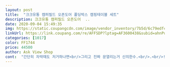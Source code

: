 ```yaml
---
layout: post 
title:  "크크유통 캠퍼필드 오픈도어 폴딩박스 캠핑테이블 세트" 
description: 크크유통 캠퍼필드 오픈도어  ..
date: 2020-09-04 15:49:35 
img: https://static.coupangcdn.com/image/vendor_inventory/7b5d/6c79edfc20593a1efeff009ab56af38815b66e9409a6d6248530243ea084.jpg 
linkUrl: https://link.coupang.com/re/AFFSDP?lptag=AF3600438&subid=ahnPublicAsk&pageKey=1747544750&itemId=2976035689&vendorItemId=70964422324&traceid=V0-113-d1757282addd08ac 
categories: [1017] 
color: FF1744 
price: 44500 
author: Ask View Shop 
cont:  "간단히 차박때도 저거하나면<br/>그리고 진짜 문열리는거 신의한수.<br/>.<br/>!!!!!<br/>근데 상판이 깨져서와서ㅜㅜㅜ 문의했더니 새상품으로 보내주신다고 하네요 친절함에 감동 )<br/>급하게 캠핑 가야해서 쿠팡으로 수납박스 시켰어요<br/>너무편해요 무조건 구매 고!!!!!!<br/>너므이쁘고<br/>너므조아요<br/>너므편하고<br/>마감도 깔끔하고.<br/> 조립분해시 정교힘이 느껴지고.<br/><br/>무조건 이거!!! 사세요!!!!<br/>배송 빨랐어요.<br/><br/>센터죠!!^^<br/>수납박스 고민하신다면 무조건 이거 사세요<br/>안그랬으면 박스열때마다 허리 나갈듯... <br/><br/>앞으로 문이 열리는게 최고라길래 구매!!!!<br/>앞으로열어 꺼낼수있다는것도<br/>여러가지 기능이되요되^^<br/>중간에 똭!<br/>캠핑때 제일 필요한물건중에 하나<br/>캠핑초보라서 이것저것 찾아봤는데<br/>테이블도되구요<br/>테트리스 똭!<br/>트렁크정리할때<br/>튼튼하고 가볍네요.<br/><br/>품질 좋아요.<br/><br/>" 
---
```

